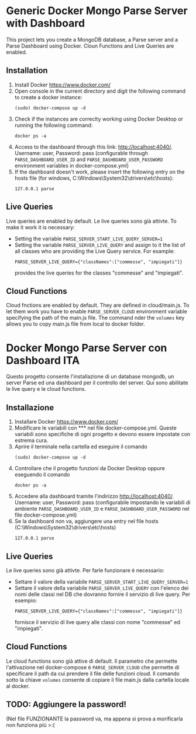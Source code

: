 # Generic Docker Mongo Parse Server with Dashboard 
This project lets you create a MongoDB database, a Parse server and a Parse Dashboard using Docker. 
Cloun Functions and Live Queries are enabled. 
## Installation
1) Install Docker https://www.docker.com/
2) Open console in the current directory and digit the following command to create a docker instance: 
    ```console
    (sudo) docker-compose up -d
    ```
3) Check if the instances are correclty working using Docker Desktop or running the following command: 
    ```console
    docker ps -a
    ```
5) Access to the dashboard through this link: <http://localhost:4040/>. Username: user, Password: pass (configurable through `PARSE_DASHBOARD_USER_ID` and `PARSE_DASHBOARD_USER_PASSWORD` environment variables in docker-compose.yml)
4) If the dashboard doesn't work, please insert the following entry on the hosts file (for windows, C:\Windows\System32\drivers\etc\hosts):
    ```
    127.0.0.1 parse
    ```

## Live Queries
Live queries are enabled by default. 
Le live queries sono già attivte. To make it work it is necessary:
- Setting the variable `PARSE_SERVER_START_LIVE_QUERY_SERVER=1`
- Setting the variable `PARSE_SERVER_LIVE_QUERY` and assign to it the list of all classes who are providing the Live Query service. For example:
    ```
    PARSE_SERVER_LIVE_QUERY={"classNames":["commesse", "impiegati"]}
    ```
    provides the live queries for the classes "commesse" and "impiegati".

## Cloud Functions
Cloud fnctions are enabled by default. They are defined in cloud/main.js. To let them work you have to enable `PARSE_SERVER_CLOUD` environment variable specifying the path of the main.js file. The command nder the `volumes` key allows you to copy main.js file from local to docker folder.
    
# Docker Mongo Parse Server con Dashboard ITA
Questo progetto consente l'installazione di un database mongodb, un server Parse ed una dashboard per il controllo del server. Qui sono abilitate le live query e le cloud functions. 

## Installazione
1) Installare Docker https://www.docker.com/
2) Modificare le variabili con *** nel file docker-compose.yml. Queste variabili sono specifiche di ogni progetto e devono essere impostate con estrema cura. 
3) Aprire il terminale nella cartella ed eseguire il comando  
    ```console
    (sudo) docker-compose up -d
    ```
4) Controllare che il progetto funzioni da Docker Desktop oppure eseguendo il comando 
    ```console
    docker ps -a
    ```
5) Accedere alla dashboard tramite l'indirizzo <http://localhost:4040/>. Username: user, Password: pass (configurabile impostando le variabili di ambiente `PARSE_DASHBOARD_USER_ID` e `PARSE_DASHBOARD_USER_PASSWORD` nel file docker-compose.yml)
6) Se la dashboard non va, aggiungere una entry nel file hosts (C:\Windows\System32\drivers\etc\hosts)
    ```
    127.0.0.1 parse
    ```

## Live Queries
Le live queries sono già attivte. Per farle funzionare è necessario:
- Settare il valore della variabile `PARSE_SERVER_START_LIVE_QUERY_SERVER=1`
- Settare il valore della variabile `PARSE_SERVER_LIVE_QUERY` con l'elenco dei nomi delle classi nel DB che dovranno fornire il servizio di live query. Per esempio:
    ```
    PARSE_SERVER_LIVE_QUERY={"classNames":["commesse", "impiegati"]}
    ```
    fornisce il servizio di live query alle classi con nome "commesse" ed "impiegati".

## Cloud Functions
Le cloud functions sono già attive di default. Il parametro che permette l'attivazione nel docker-compose è 
`PARSE_SERVER_CLOUD` che permette di specificare il path da cui prendere il file delle funzioni cloud. Il 
comando sotto la chiave `volumes` consente di copiare il file main.js dalla cartella locale al docker. 

## TODO: Aggiungere la password! 
(Nel file FUNZIONANTE la password va, ma appena si prova a morificarla non funziona più >:(